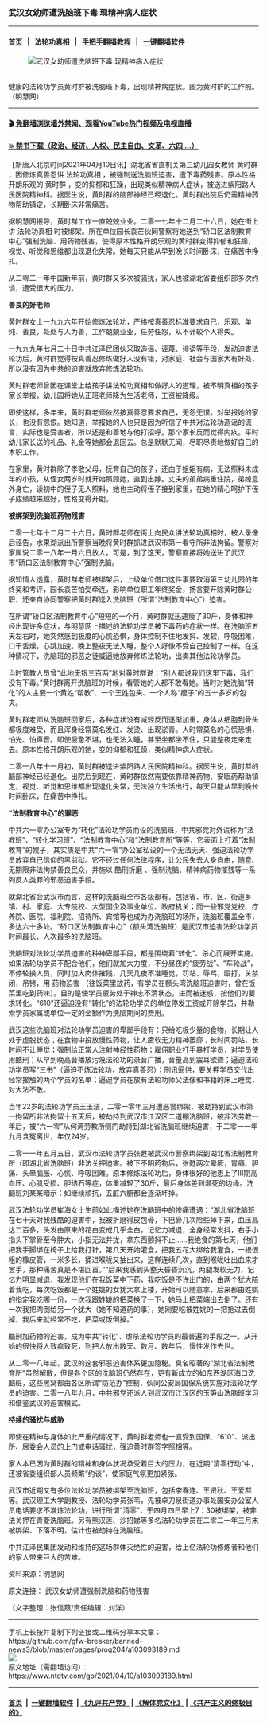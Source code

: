 ### 武汉女幼师遭洗脑班下毒 现精神病人症状
------------------------

#### [首页](https://github.com/gfw-breaker/banned-news3/blob/master/README.md) &nbsp;&nbsp;|&nbsp;&nbsp; [法轮功真相](https://github.com/begood0513/basic/blob/master/README.md)  &nbsp;&nbsp;|&nbsp;&nbsp; [手把手翻墙教程](https://github.com/gfw-breaker/guides/wiki)  &nbsp;&nbsp;|&nbsp;&nbsp; [一键翻墙软件](https://github.com/gfw-breaker/nogfw/blob/master/README.md)  



<div><div class="featured_image">
 <figure>
  <img alt="武汉女幼师遭洗脑班下毒 现精神病人症状" src="https://i.ntdtv.com/assets/uploads/2021/04/2021-04-10_135759-800x450.jpg"/>
 </figure><br/>
 <span class="caption">
  健康的法轮功学员黄时群被洗脑班下毒，出现精神病症状。图为黄时群的工作照。（明慧网）
 </span>
</div>
</div><hr/>

#### [ 🎬  免翻墙浏览墙外禁闻、观看YouTube热门视频及电视直播](https://github.com/gfw-breaker/HelloWorld)

#### [ 💥  禁书下载（政治、经济、人权、民主自由、文革、六四 ...）](https://github.com/gfw-breaker/books/blob/master/README.md)

<div><div class="post_content" itemprop="articleBody">
 <p>
  【新唐人北京时间2021年04月10日讯】湖北省省直机关第三幼儿园女教师
  <ok href="https://www.ntdtv.com/gb/黄时群.htm">
   黄时群
  </ok>
  ，因修炼真善忍讲
  <ok href="https://www.ntdtv.com/gb/法轮功真相.htm">
   法轮功真相
  </ok>
  ，被强制送洗脑班迫害，遭下毒药残害。原本性格开朗乐观的
  <ok href="https://www.ntdtv.com/gb/黄时群.htm">
   黄时群
  </ok>
  ，变的抑郁和狂躁，出现类似精神病人症状，被送进紫阳路人民医院精神科。据医生说，黄时群的脑部神经已经退化。黄时群出院后仍需精神药物帮助镇定，长期卧床非常痛苦。
 </p>
 <p>
  据明慧网报导，黄时群工作一直兢兢业业。二零一七年十二月二十六日，她在街上讲
  <ok href="https://www.ntdtv.com/gb/法轮功真相.htm">
   法轮功真相
  </ok>
  时被绑架。所在单位园长袁芒伙同警察将她送到“硚口区法制教育中心”强制洗脑、用药物残害，使得原本性格开朗乐观的黄时群变得抑郁和狂躁，视觉、听觉和思维都出现退化失常。她每天只能从早到晚长时间卧床，在痛苦中挣扎。
 </p>
 <p>
  从二零二一年中国新年前，黄时群又多次被骚扰，家人也被湖北省委组织部多次约谈，遭受很大的压力。
 </p>
 <p>
  <strong>
   善良的好老师
  </strong>
 </p>
 <p>
  黄时群女士一九九六年开始修炼法轮功，严格按真善忍标准要求自己，乐观、单纯、善良，处处与人为善，工作兢兢业业，任劳任怨，从不计较个人得失。
 </p>
 <p>
  一九九九年七月二十日中共江泽民团伙采取造谣、诬蔑、诽谤等手段，发动迫害法轮功后，黄时群觉得按真善忍修炼做好人没有错，对家庭、社会与国家大有好处，所以没有因为中共的迫害就放弃修炼法轮功。
 </p>
 <p>
  黄时群老师曾因在课堂上给孩子讲法轮功真相和做好人的道理，被不明真相的孩子家长举报，幼儿园将她从正班老师降为生活老师，工资被降级。
 </p>
 <p>
  即使这样，多年来，黄时群老师依然按真善忍要求自己，无怨无恨。对举报她的家长，也没有怨恨。她知道，举报她的人也只是因为听信了中共对法轮功造谣的谎言，实际也是受害者，所以还是和善地与他打招呼。那个家长反而觉得内疚。平时幼儿家长送的礼品、礼金等她都会退回去。总是默默无闻，尽职尽责地做好自己的本职工作。
 </p>
 <p>
  在家里，黄时群除了孝敬父母，抚育自己的孩子，还由于姐姐有病，无法照料未成年的小孩，从侄女两岁时就开始照顾她，直到出嫁。丈夫的弟弟病重住院，弟媳意外身亡，读初中的侄子无人照料，她也主动将侄子接到家里，在她的精心呵护下侄子成绩越来越好，性格变得开朗。
 </p>
 <p>
  <strong>
   被绑架到洗脑班药物残害
  </strong>
 </p>
 <p>
  二零一七年十二月二十六日，黄时群老师在街上向民众讲法轮功真相时，被人录像后诬告，水果湖派出所警察当晚将黄时群抓进武汉市第一看守所非法拘留。警察对家属说二零一八年一月六日放人。可是，到了这天，警察直接将她送进了武汉市“硚口区法制教育中心”强制洗脑。
 </p>
 <p>
  据知情人透露，黄时群老师被绑架后，上级单位借口这件事要取消第三幼儿园的年终奖和考评，园长袁芒怕受牵连，影响单位职工年终奖金，扬言要开除黄时群公职，还亲自协同警察把黄时群送入洗脑班（所谓“法制教育中心”）迫害。
 </p>
 <p>
  在所谓“硚口区法制教育中心”短短的一个月，黄时群就迅速瘦了30斤，身体和神经出现许多症状，与明慧网上描述的法轮功学员被下毒药的症状一样。在洗脑班五天左右时，她突然感到极度的心慌恐惧，身体控制不住地发抖、发软，呼吸困难，口干舌燥，心跳加速。晚上整夜无法入睡，整个人好像不受自己控制了一样。在这种情况下，洗脑班的邪恶之徒威逼她放弃修炼法轮功，出卖其他法轮功学员。
 </p>
 <p>
  当时管教人员曾“此地无银三百两”地对黄时群说：“别人都说我们这里下毒，我们没有下毒。”黄时群离开洗脑班的时候，看管她的人都不敢看她。当时对她洗脑“转化”的人主要一个黄姓“帮教”、一个王姓包夹、一个人称“瘦子”的五十多岁的包夹。
 </p>
 <p>
  黄时群老师从洗脑班回家后，各种症状没有减轻反而逐渐加重，身体从细胞到骨头都极度难受，而且浑身经常莫名发红、发烫、出现淤青。人时常莫名的心慌恐惧，怕光、怕声音。即使疲惫不堪，也无法入睡，甚至坐都坐不住，只能整夜走来走去。原本性格开朗乐观的她，变的抑郁和狂躁，类似精神病人症状。
 </p>
 <p>
  二零一八年十一月初，黄时群被送进紫阳路人民医院精神科。据医生说，黄时群的脑部神经已经退化。出院后到现在，黄时群依然需要依靠精神药物、安眠药帮助镇定，视觉、听觉和思维都出现退化失常，无法独立生活出行，每天只能从早到晚长时间卧床，在痛苦中挣扎。
 </p>
 <p>
  <strong>
   “法制教育中心”的罪恶
  </strong>
 </p>
 <p>
  中共六一零办公室专为“转化”法轮功学员而设的洗脑班，中共邪党对外谎称为“法教班”、“转化学习班”、“法制教育中心”和“法制教育所”等等，它表面上打着“法制教育”的幌子，其实质是中共“六一零”办公室私设的一个无法无天、强迫法轮功学员放弃自己信仰的黑监狱。它不经过任何法律程序，让公民失去人身自由，随意、无期限非法拘禁善良民众，并施以
  <ok href="https://www.ntdtv.com/gb/酷刑折磨.htm">
   酷刑折磨
  </ok>
  、强制洗脑、精神病药物摧残等一系列反人类罪的邪恶迫害手段。
 </p>
 <p>
  就湖北省会武汉市而言，这样的洗脑班全市各级都有，包括省、市、区、街道乡镇、村、家庭、大专院校、大型国企及事业单位、政府机关；而一些邪党党校、疗养院、医院、福利院、招待所、宾馆等也成为办洗脑班的场所，洗脑班覆盖全市，多达六十多处。“硚口区法制教育中心”（额头湾洗脑班）是武汉市迫害法轮功学员时间最长、人次最多的洗脑班。
 </p>
 <p>
  洗脑班对法轮功学员迫害的种神卑鄙手段，都是围绕着“转化”、杀心而展开实施。如果法轮功学员不配合他们，他们就加大力度，不分昼夜的“疲劳战”、“车轮战”，不停轮换人员，同时加大肉体摧残，几天几夜不准睡觉，罚站、辱骂，殴打，关禁闭，吊铐，用
  <ok href="https://www.ntdtv.com/gb/药物迫害.htm">
   药物迫害
  </ok>
  （往饭菜里放药，有学员在额头湾洗脑班迫害时，曾在饭菜里吃到药味）。目的是使学员疲劳处于神志不清状态，进而被迷惑，按他们的要求转化。“610”还逼迫没有“转化”的法轮功学员的单位停发工资或开除学员，并勒索学员家属或单位一定的金额作为洗脑期间的费用。
 </p>
 <p>
  武汉这些洗脑班对法轮功学员迫害的卑鄙手段有：只给吃极少量的食物，长期让人处于虚脱状态；在食物中投放慢性药物，让人疲软无力精神萎靡；长时间罚站，长时间不让睡觉；强制给正常人注射神经性药物；雇佣职业打手暴打学员，对学员使用酷刑；从早到晚高音播放污蔑法轮功的录音广播，音量高到震耳欲聋；逼迫法轮功学员写“三书”（逼迫不炼法轮功，放弃真善忍）；刑讯逼供，要关押学员交代出经常接触的两个学员的名单；逼迫学员在放有法轮功师父法像和书籍的床上睡觉，对大法不敬。
 </p>
 <p>
  当年22岁的法轮功学员王玉洁，二零一零年三月遭恶警绑架，被劫持到武汉市第一拘留所非法拘留十五天后，被劫持到武汉市江汉区二道棚洗脑班，被非法劳教一年后，被“六一零”从何湾劳教所侧门劫持到湖北省洗脑班继续迫害，于二零一一年九月含冤离世，年仅24岁。
 </p>
 <p>
  二零一一年五月五日，武汉市法轮功学员张甦被武汉市警察绑架到湖北省法制教育所（即湖北省洗脑班）非法关押迫害。被下不明药物后，张甦两次晕厥，胃痛、胆痛、头晕脑胀、心慌、呼吸困难。原本修炼法轮功后，身体很好的他患上了Ⅲ期高血压、心肌受损、胆结石等症，体重减轻了30斤，最后身体差到濒死的边缘。洗脑班刘某某暗示：如继续顽抗，五脏六腑都会逐渐坏掉。
 </p>
 <p>
  武汉法轮功学员崔海女士生前如此描述她在洗脑班中的惨痛遭遇：“湖北省洗脑班在七十天对我残酷的迫害中，我被折磨得皮包骨，下巴骨几次险些掉下来，血压高达二百多，头发由原来的花白变成几乎全白，记忆力减退，全身经常发抖，右手小指头下掌骨至今肿大，小指无法并拢，拿东西颤抖不止……我绝食的第七天，他们把我手脚绑在椅子上给我打针，第八天开始灌食，把我五花大绑给我灌食，一根很粗的橡皮管，一米多长，捅进喉咙又抽出来，这样连续几次，直到喉咙吐出血来才罢手，那种痛苦真是不堪回首。”“后来我感到头整天昏昏沉沉，两腿发软无力，记忆力明显减退，我发现他们在我饭菜中下药，我吃饭是不许出门的，由两个犹大陪着我吃，每次吃饭都是一个姓姚的女犹大拿上楼，开始可以随意拿，后来都由姓姚的指定我吃哪一份，一次我跟姓姚的把菜换了一下，她马上把菜端出去倒了。还有一次我把肉倒给另一个犹大（她不知道药的事），她刚要吃被姓姚的一把抢过去倒掉，我后来就经常不吃，把菜或饭倒掉。”
 </p>
 <p>
  酷刑加药物的迫害，成为中共“转化”、虐杀法轮功学员的最普遍的手段之一。从开始的很快将人致疯致死，到把人放出数天、数月、数年后，慢性发作去世。
 </p>
 <p>
  从二零一八年起，武汉的这套邪恶迫害体系更加隐秘。臭名昭著的“湖北省法制教育所”虽然解散，但是各个区的洗脑班仍然存在，更有新成立的如东西湖区海口洗脑班，这些黑窝都由各区所谓“防范办”控制，伙同公安局国保系统实施对法轮功学员的迫害。二零一八年九月，中共邪党还派人到武汉市江汉区的玉笋山洗脑班学习和借鉴武汉的迫害模式。
 </p>
 <p>
  <strong>
   持续的骚扰与威胁
  </strong>
 </p>
 <p>
  即使在精神与身体如此严重的情况下，黄时群老师也一直受到国保、“610”、派出所、居委会人员的上门或电话骚扰，强迫黄时群签字照相等。
 </p>
 <p>
  家人本已因为黄时群的精神和身体状况承受着巨大的压力，在近期“清零行动”中，还被省委组织部人员频繁“约谈”，使家庭气氛更加紧张。
 </p>
 <p>
  武汉市近期又有多位法轮功学员被绑架至洗脑班，包括李春连、王贤秋、王爱群等。武汉理工大学副教授、法轮功学员张苇，先被卓刀泉街道办事处国安办公室人员电话要求不准炼法轮功，进行所谓“清零”，于四月四日早上7：30被绑架，被非法关押在青菱洗脑班。另有熊汉莲、沙招娣等多名法轮功学员在二零二一年三月末被绑架、下落不明，估计也被劫持在洗脑班。
 </p>
 <p>
  中共江泽民集团发动和维持的这场群体灭绝性的迫害，给上亿法轮功修炼者和他们的家人带来巨大的苦难。
 </p>
 <p>
  资料来源：明慧网
 </p>
 <p>
  原文连接：
  <ok href="https://big5.minghui.org/mh/articles/2021/4/10/%E6%AD%A6%E6%BC%A2%E5%A5%B3%E5%B9%BC%E5%B8%AB%E9%81%AD%E5%BC%B7%E5%88%B6%E6%B4%97%E8%85%A6%E5%92%8C%E8%97%A5%E7%89%A9%E6%AE%98%E5%AE%B3-423191.html">
   武汉女幼师遭强制洗脑和药物残害
  </ok>
 </p>
 <p>
  （文字整理：张信燕/责任编辑：刘洋）
 </p>
 <div class="single_ad">
 </div>
</div>
</div>
<hr/>
手机上长按并复制下列链接或二维码分享本文章：<br/>
https://github.com/gfw-breaker/banned-news3/blob/master/pages/prog204/a103093189.md <br/>
<a href='https://github.com/gfw-breaker/banned-news3/blob/master/pages/prog204/a103093189.md'><img src='https://github.com/gfw-breaker/banned-news3/blob/master/pages/prog204/a103093189.md.png'/></a> <br/>
原文地址（需翻墙访问）：https://www.ntdtv.com/gb/2021/04/10/a103093189.html


------------------------
#### [首页](https://github.com/gfw-breaker/banned-news3/blob/master/README.md) &nbsp;|&nbsp; [一键翻墙软件](https://github.com/gfw-breaker/nogfw/blob/master/README.md) &nbsp;| [《九评共产党》](https://github.com/gfw-breaker/9ping.md/blob/master/README.md#九评之一评共产党是什么) | [《解体党文化》](https://github.com/gfw-breaker/jtdwh.md/blob/master/README.md) | [《共产主义的终极目的》](https://github.com/gfw-breaker/gczydzjmd.md/blob/master/README.md)


<img src='http://gfw-breaker.win/banned-news3/pages/prog204/a103093189.md' width='0px' height='0px'/>
